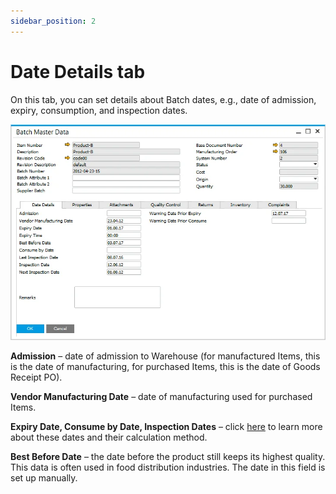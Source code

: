```yaml
---
sidebar_position: 2
---
```


# Date Details tab

On this tab, you can set details about Batch dates, e.g., date of admission, expiry, consumption, and inspection dates.

![Batch Master Data](./media/details-tab/batch-master-data.webp)

**Admission** – date of admission to Warehouse (for manufactured Items, this is the date of manufacturing, for purchased Items, this is the date of Goods Receipt PO).

**Vendor Manufacturing Date** – date of manufacturing used for purchased Items.

**Expiry Date, Consume by Date, Inspection Dates** – click [here](../batch-control-settings/extended-batch-expiry-evaluation.md) to learn more about these dates and their calculation method.

**Best Before Date** – the date before the product still keeps its highest quality. This data is often used in food distribution industries. The date in this field is set up manually.
